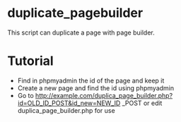 # duplicate_pagebuilder

This script can duplicate a page with page builder.

# Tutorial

 - Find in phpmyadmin the id of the page and keep it
 - Create a new page and find the id using phpmyadmin
 - Go to http://example.com/duplica_page_builder.php?id=OLD_ID_POST&id_new=NEW_ID
_POST or edit duplica_page_builder.php for use
